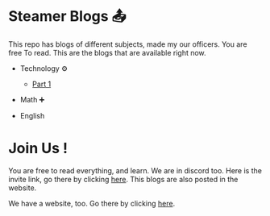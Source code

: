# Steamer Blogs 📤

This repo has blogs of different subjects, made my our officers. You are free To read. This are the blogs that are available right now.

- Technology ⚙️
  - [Part 1](https://github.com/STEAMer-Academy/Steamer-Blogs/blob/main/Technology/Part%201/Part%201.md)
 
- Math ➕

- English



# Join Us !

You are free to read everything, and learn. We are in discord too. Here is the invite link, go there by clicking [here](https://discord.gg/HNhjQAfq9U). This blogs are also posted in the website. 

We have a website, too. Go there by clicking [here](https://steamer.wordpress.com).



